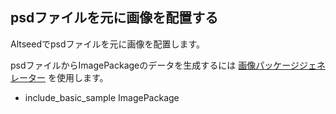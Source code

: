 ﻿
## psdファイルを元に画像を配置する

Altseedでpsdファイルを元に画像を配置します。

psdファイルからImagePackageのデータを生成するには [画像パッケージジェネレーター](../Reference/Tool/ImagePackageGenerator.md) を使用します。

* include_basic_sample ImagePackage

